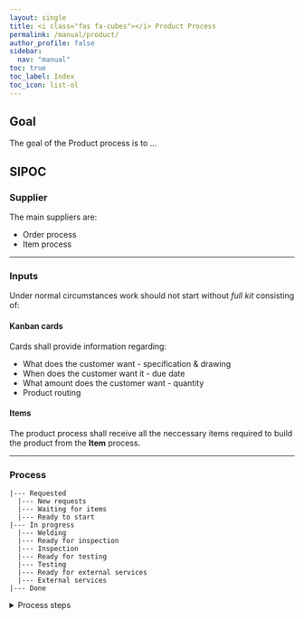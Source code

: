 ```yaml
---
layout: single
title: <i class="fas fa-cubes"></i> Product Process
permalink: /manual/product/
author_profile: false
sidebar:
  nav: "manual"
toc: true
toc_label: Index
toc_icon: list-ol
---
```

## Goal
The goal of the Product process is to ...

## SIPOC
### Supplier
The main suppliers are:  
* Order process  
* Item process  


---  

### Inputs
Under normal circumstances work should not start without *full kit* consisting of:

#### Kanban cards
Cards shall provide information regarding:  
* What does the customer want - specification & drawing  
* When does the customer want it - due date  
* What amount does the customer want - quantity  
* Product routing  

#### Items
The product process shall receive all the neccessary items required to build the product from the **Item** process.  

---  

### Process
```
|--- Requested
  |--- New requests
  |--- Waiting for items
  |--- Ready to start
|--- In progress
  |--- Welding
  |--- Ready for inspection
  |--- Inspection
  |--- Ready for testing
  |--- Testing  
  |--- Ready for external services  
  |--- External services  
|--- Done
```
<details>
<summary>Process steps</summary>  
<p>

#### REQUESTED  
The Requested step gives us information about upcomming work.
{: .notice--info}

</p>
</details>
<!-- #### New requests - Queue
<p>Fresh work that enters the process, items have not been started yet.</p>
{: .notice--info}

#### Waiting for items - Queue
The items process has started to fabricate the needed items, but are not yet finished.  
{: .notice--info}

**Ready to start - Queue**  
The items process has finished all required items, start when you have capacity.  
{: .notice--info}  

**IN PROGRESS**  
The In Progress step gives us information about our current WIP - work in process.  
{: .notice--warning}

**Welding - Activity**  
Products that have withdrawn *full kit* from the *item stockpile* and started welding.  
{: .notice--warning}

**Ready for inspection - Queue**  
Products waiting for inspection.  
{: .notice--warning}

**Inspection - Activity**  
Finished welded products that are subject to visual inspection & dimensional control.  
{: .notice--warning}

**Ready for testing - Queue**  
Products that have passed inspection and are waiting for testing.  
{: .notice--warning}

**Testing - Activity**  
Products that are subject to further testing outside of the **Construction** system. I.e pressure testing, lift testing etc.  
{: .notice--warning}

**Ready for external services - Queue**  
Products that have been fully tested and accepted and are waiting for external services.  
{: .notice--warning}

**External services - Activity**  
Products that have been sent to external service providers. I.e non-destructive testing & surface treatment.  
{: .notice--warning}   -->
---   
### Outputs
The expected output from the **Products** process consists of:  
* Products without any quality related issues regarding:  
  - Dimensions and parts - we are sure it will fit  
* Documentation that validates that all requirements have been met regarding:  
  - Welding traceability  
    *we know how it was welded and by whom*  
  - Welding operator qualifications  
    *we know how to weld it*  
  - Non-destructive testing records  
    *we know that our welds are free of defects*  
  - Proof testing records  
    *we know our welds and materials will not fail*  
  - Surface treatment records  
    *we know that our product will endure*  

---  

### Customers
The main customer of the *Products* process is the downstream system *Assembly*.  

---
